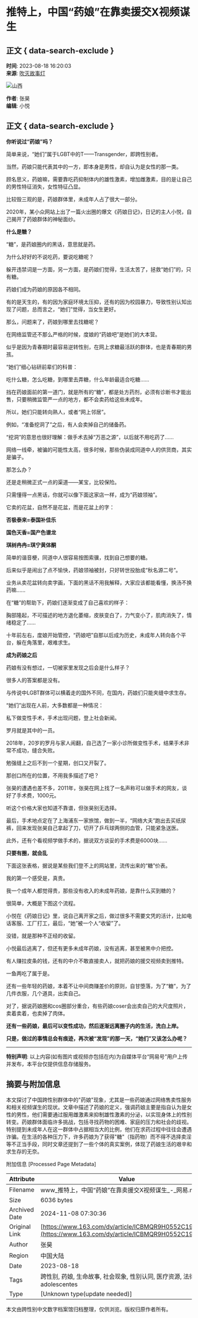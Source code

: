 # 推特上，中国“药娘”在靠卖援交X视频谋生

## 正文 { data-search-exclude }


**时间**: 2023-08-18 16:20:03  
**来源**: [吹灭故事灯](https://www.163.com/dy/media/T1624951451245.html)  

![山西](https://static.ws.126.net/163/f2e/dy_media/dy_media/static/images/ipLocation.f6d00eb.svg)  

**作者**: 张昊  
**编辑**: 小悦  

## 正文 { data-search-exclude }

**你听说过“药娘”吗？**

简单来说，“她们”属于LGBT中的T——Transgender，即跨性别者。

当然，药娘只能代表其中的一方，即本身是男性，却自认为是女性的那一类。

顾名思义，药娘嘛，需要靠吃药抑制体内的雄性激素，增加雌激素，目的是让自己的男性特征消失，女性特征凸显。

比较毁三观的是，药娘群体里，未成年人占了很大一部分。

2020年，某小众网站上出了一篇火出圈的爆文《药娘日记》，日记的主人小悦，自己揭开了药娘群体的神秘面纱。

**什么是糖？**

“糖”，是药娘圈内的黑话，意思就是药。

为什么好好的不说吃药，要说吃糖呢？

躲开违禁词是一方面，另一方面，是药娘们觉得，生活太苦了，拯救“她们”的，只有糖。

药娘们成为药娘的原因各不相同。

有的是天生的，有的因为家庭环境太压抑，还有的因为校园暴力，导致性别认知出现了问题，总而言之，“她们”觉得，当女生更好。

那么，问题来了，药娘到哪里去找糖呢？

在网络监管还不那么严格的时候，度娘的“药娘吧”是她们的大本营。

似乎是因为青春期时最容易逆转性别，在网上求糖最活跃的群体，也是青春期的男孩。

“她们”细心钻研前辈们的科普：

吃什么糖，怎么吃糖，到哪里去弄糖，什么年龄最适合吃糖……

挡在药娘面前的第一道门，就是所有的“糖”，都是处方药剂，必须有诊断书才能出售，只要稍微监管严一点的地方，都不会卖药给这些未成年。

所以，她们只能转向熟人，或者“网上邻居”。

例如，“准备挖洞了”之后，有人会卖掉自己的储备药。

“挖洞”的意思也很好理解：做手术去掉“万恶之源”，以后就不用吃药了……

网络一线牵，被骗的可能性太高，很多时候，那些伪装成同道中人的供货商，其实是骗子。

那怎么办？

还是走稍微正式一点的渠道——某宝，比较保险。

只需懂得一点黑话，你就可以像下面这家店一样，成为“药娘领袖”。

它卖的花盆，自然不是花盆，而是花盆上的字：

**否极泰来=泰国补佳乐**

**国色天香=国产色谱龙**

**琪树冉冉=琪宁黄体酮**

简单的谐音梗，同道中人很容易按图索骥，找到自己想要的糖。

后来似乎是闹出了点不愉快，药娘领袖被封，只好转世投胎成“秋名源二号”。

业务从卖花盆转向卖字画，下面的黑话不用我解释，大家应该都能看懂，换汤不换药嘛……

在“糖”的帮助下，药娘们逐渐变成了自己喜欢的样子：

胸部隆起，不可描述的地方退化萎缩，皮肤变白了，力气变小了，肌肉消失了，情绪稳定了……

十年前左右，度娘开始管控，“药娘吧”自那以后成为历史，未成年人转向各个平台，躲在角落里，艰难求生。

**成为药娘之后**

药娘有没有想过，一切被家里发现之后会是什么样子？

很多人的答案都是没有。

与传说中LGBT群体可以横着走的国外不同，在国内，药娘们只能夹缝中求生存。

“她们”出现在人前，大多数都是一种情况：

私下做变性手术，手术出现问题，登上社会新闻。

罗月就是其中的一员。

2018年，20岁的罗月与家人闹翻，自己选了一家小诊所做变性手术，结果手术非常不成功，缝合失败。

勉强缝上之后不到一个星期，创口又开裂了。

那创口所在的位置，不用我多描述了吧？

张昊的遭遇也差不多，2011年，张昊在网上找了一名声称可以做手术的网友，谈好了手术费，1000元。

听这个价格大家也知道不靠谱，但张昊别无选择。

最后，手术地点定在了上海浦东一家旅馆，做到一半，“网络大夫”跑出去买纸尿裤，回来发现张昊自己拿起了刀，切开了乒乓球两侧的血管，只能紧急送医。

此外，还有个看视频学做手术的，据说双方谈妥的手术费是6000块……

**只要有圈，就会乱**

下面这张表格，据说是某些我们登不上的网站里，流传出来的“糖”价表。

我的第一个感受是，真贵。

我一个成年人都觉得贵，那些没有收入的未成年药娘，是靠什么买到糖的？

很简单，大概是下图这个流程。

小悦在《药娘日记》里，说自己离开家之后，做过很多不需要文凭的活计，比如电话客服、工厂打工，最后，“她”被一个人“收留”了。

没错，就是那种不正经的收留。

小悦最后逃离了，但还有更多未成年药娘，没有逃离，甚至被黑中介把控。

有人赚拉皮条的钱，还有的中介不敢直接卖人，就把药娘的援交视频卖到推特。

一鱼两吃了属于是。

还有一些年轻的药娘，本着不让中间商赚差价的原则，自甘堕落，为了“糖”，为了几件衣服，几个道具，出卖自己。

对了，据说药娘圈和cos圈部分重合，有些药娘coser会出卖自己的大尺度照片，卖着卖着，也卖掉了肉体。

**还有一些药娘，最后可以变性成功，然后逐渐远离圈子内的生活，洗白上岸。**

**只是，做过的事情总会有痕迹，再次被“发现”的那一天，“她们”又该怎么办呢？**

---

**特别声明**: 以上内容(如有图片或视频亦包括在内)为自媒体平台“网易号”用户上传并发布，本平台仅提供信息存储服务。

## 摘要与附加信息

<!-- tcd_abstract -->
本文探讨了中国跨性别群体中的"药娘"现象，尤其是一些药娘通过网络售卖性服务和相关视频谋生的现状。文章中描述了药娘的定义，强调药娘主要是指自认为是女性的男性，他们需要通过服用雌激素来抑制雄性激素的分泌，以实现身体上的性别转变。药娘群体面临许多挑战，包括寻找药物的困难、家庭的压力和社会的歧视。特别提到未成年人在这一群体中占据相当大的比例，他们在求药过程中往往会遭遇诈骗。在生活的各种压力下，许多药娘为了获得"糖"（指药物）而不得不选择卖淫等不正当手段，同时文章还提到了一些个体的真实案例，体现了药娘生活的艰辛和求生存的无奈。
<!-- tcd_abstract_end -->

附加信息 [Processed Page Metadata]

| Attribute       | Value                                  |
|-----------------|----------------------------------------|
| Filename        | www_推特上，中国“药娘”在靠卖援交X视频谋生_-_网易.md                             |
| Size            | 6036 bytes                           |
| Archived Date   | 2024-11-08 07:30:36                             |
| Original Link   | [https://www.163.com/dy/article/ICBMQR9H0552C19D.html](https://www.163.com/dy/article/ICBMQR9H0552C19D.html)                       |
| Author          | 张昊                               |
| Region          | 中国大陆                               |
| Date            | 2023-08-18                                 |
| Tags            | 跨性别, 药娘, 生命故事, 社会现象, 性别认同, 医疗资源, 法律政策,  adolescentes                                  |
| Type            | [Unknown type(update needed)]                                 |
<!-- tcd_table_end -->

本文由跨性别中文数字档案馆归档整理，仅供浏览。版权归原作者所有。
